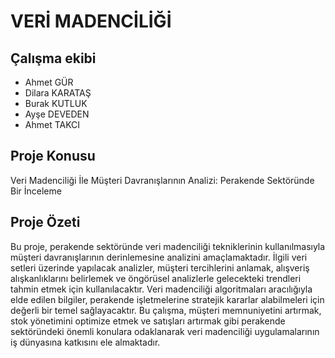 # VERİ MADENCİLİĞİ
## Çalışma ekibi
 - Ahmet GÜR 
 - Dilara KARATAŞ
 - Burak KUTLUK
 - Ayşe DEVEDEN
 - Ahmet TAKCI

## Proje Konusu 
Veri Madenciliği İle Müşteri Davranışlarının Analizi: Perakende Sektöründe Bir İnceleme
## Proje Özeti
Bu proje, perakende sektöründe veri madenciliği tekniklerinin kullanılmasıyla müşteri davranışlarının derinlemesine analizini amaçlamaktadır. İlgili veri setleri üzerinde yapılacak analizler, müşteri tercihlerini anlamak, alışveriş alışkanlıklarını belirlemek ve öngörüsel analizlerle gelecekteki trendleri tahmin etmek için kullanılacaktır. Veri madenciliği algoritmaları aracılığıyla elde edilen bilgiler, perakende işletmelerine stratejik kararlar alabilmeleri için değerli bir temel sağlayacaktır. Bu çalışma, müşteri memnuniyetini artırmak, stok yönetimini optimize etmek ve satışları artırmak gibi perakende sektöründeki önemli konulara odaklanarak veri madenciliği uygulamalarının iş dünyasına katkısını ele almaktadır.